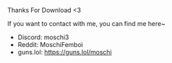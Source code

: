 Thanks For Download <3


If you want to contact with me, you can find me here~
- Discord: moschi3
- Reddit: MoschiFemboi
- guns.lol: https://guns.lol/moschi
